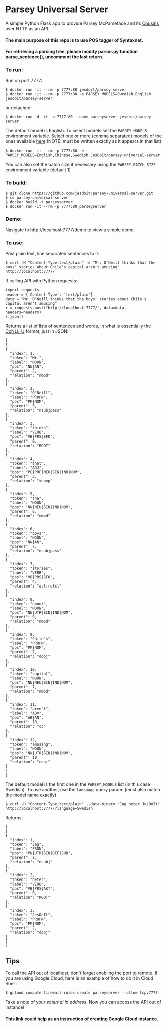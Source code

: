 # Parsey Universal Server

A simple Python Flask app to provide Parsey McParseface and its [Cousins](https://github.com/tensorflow/models/blob/master/research/syntaxnet/g3doc/universal.md) over HTTP as an API.

#### The main purpose of this repo is to use POS tagger of Syntaxnet.
#### For retrieving a parsing tree, please modify parser.py function parse_sentence(), uncomment the last return.

### To run:

Run on port 7777:

    $ docker run -it --rm -p 7777:80 jesdoit/parsey-server
    $ docker run -it --rm -p 7777:80 -e PARSEY_MODELS=Swedish,English jesdoit/parsey-server

or detached:

    $ docker run -d -it -p 7777:80 --name parseyserver jesdoit/parsey-server   

The default model is English. To select models set the `PARSEY_MODELS` environment variable. Select one or more (comma separated) models of the ones available [here](https://github.com/tensorflow/models/blob/master/research/syntaxnet/g3doc/universal.md) (NOTE: must be written exactly as it appears in that list)

    $ docker run -it --rm -p 7777:80 -e PARSEY_MODELS=English,Chinese,Swedish JesDoIt/parsey-universal-server

You can also set the batch size if necessary using the `PARSEY_BATCH_SIZE` environment variable (default 1)

### To build:

    $ git clone https://github.com/jesdoit/parsey-universal-server.git
    $ cd parsey-universal-server
    $ docker build -t parseyserver .
    $ docker run -it --rm -p 7777:80 parseyserver

### Demo:

Navigate to http://localhost:7777/demo to view a simple demo.

### To use:

Post plain text, line separated sentences to it:

    $ curl -H "Content-Type:text/plain" -d "Mr. O'Neill thinks that the boys' stories about Chile's capital aren't amusing" http://localhost:7777/

If calling API with Python requests:
    
    import requests
    header = {'Content-Type': 'text/plain'}
    data = "Mr. O'Neill thinks that the boys' stories about Chile's capital aren't amusing"
    r = requests.post("http://localhost:7777/", data=data, headers=headers)
    r.json()


Returns a list of lists of sentences and words, in what is essentially the [CoNLL-U](http://universaldependencies.org/format.html) format, just in JSON:

    [
    [
    {
      "index": 1, 
      "token": "Mr.", 
      "label": "NOUN", 
      "pos": "NN|AN", 
      "parent": 2, 
      "relation": "nmod"
    }, 
    {
      "index": 2, 
      "token": "O'Neill", 
      "label": "PROPN", 
      "pos": "PM|NOM", 
      "parent": 3, 
      "relation": "nsubjpass"
    }, 
    {
      "index": 3, 
      "token": "thinks", 
      "label": "VERB", 
      "pos": "VB|PRS|SFO", 
      "parent": 0, 
      "relation": "ROOT"
    }, 
    {
      "index": 4, 
      "token": "that", 
      "label": "ADJ", 
      "pos": "PC|PRF|NEU|SIN|IND|NOM", 
      "parent": 3, 
      "relation": "xcomp"
    }, 
    {
      "index": 5, 
      "token": "the", 
      "label": "NOUN", 
      "pos": "NN|NEU|SIN|IND|NOM", 
      "parent": 6, 
      "relation": "nmod"
    }, 
    {
      "index": 6, 
      "token": "boys'", 
      "label": "NOUN", 
      "pos": "NN|AN", 
      "parent": 7, 
      "relation": "nsubjpass"
    }, 
    {
      "index": 7, 
      "token": "stories", 
      "label": "VERB", 
      "pos": "VB|PRS|SFO", 
      "parent": 4, 
      "relation": "acl:relcl"
    }, 
    {
      "index": 8, 
      "token": "about", 
      "label": "NOUN", 
      "pos": "NN|UTR|SIN|IND|NOM", 
      "parent": 9, 
      "relation": "nmod"
    }, 
    {
      "index": 9, 
      "token": "Chile's", 
      "label": "PROPN", 
      "pos": "PM|NOM", 
      "parent": 7, 
      "relation": "dobj"
    }, 
    {
      "index": 10, 
      "token": "capital", 
      "label": "NOUN", 
      "pos": "NN|NEU|SIN|IND|NOM", 
      "parent": 7, 
      "relation": "nmod"
    }, 
    {
      "index": 11, 
      "token": "aren't", 
      "label": "ADV", 
      "pos": "AB|AN", 
      "parent": 10, 
      "relation": "cc"
    }, 
    {
      "index": 12, 
      "token": "amusing", 
      "label": "NOUN", 
      "pos": "NN|UTR|SIN|IND|NOM", 
      "parent": 10, 
      "relation": "conj"
    }
    ]
    ]

The default model is the first one in the `PARSEY_MODELS` list (in this case Swedish). To use another, use the `language` query param: (must also match the model name exactly)

    $ curl -H "Content-Type:text/plain" --data-binary "Jag heter JesDoIt" http://localhost:7777/?language=Swedish

Returns:

    [
    [
    {
      "index": 1, 
      "token": "Jag", 
      "label": "PRON", 
      "pos": "PN|UTR|SIN|DEF|SUB", 
      "parent": 2, 
      "relation": "nsubj"
    }, 
    {
      "index": 2, 
      "token": "heter", 
      "label": "VERB", 
      "pos": "VB|PRS|AKT", 
      "parent": 0, 
      "relation": "ROOT"
    }, 
    {
      "index": 3, 
      "token": "JesDoIt", 
      "label": "PROPN", 
      "pos": "PM|NOM", 
      "parent": 2, 
      "relation": "dobj"
    }
    ]
    ]

## Tips
To call the API out of localhost, don't forget enabling the port to remote.
If you are using Google Cloud, here is an example of how to do it in Cloud Shell:
    
    $ gcloud compute firewall-rules create parseyserver --allow tcp:7777
Take a note of your _external ip address_. Now you can access the API out of instance!

#### This [link](https://github.com/tensorflow/models/blob/master/research/syntaxnet/g3doc/CLOUD.md) could help as an instruction of creating Google Cloud instance.




